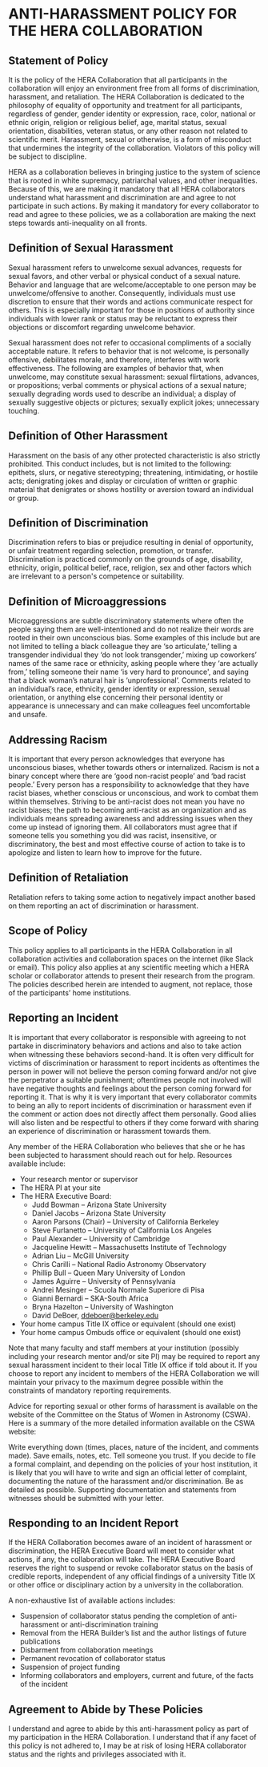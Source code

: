# ANTI-HARASSMENT POLICY FOR THE HERA COLLABORATION

## Statement of Policy

It is the policy of the HERA Collaboration that all participants in the collaboration will enjoy an environment free from all forms of discrimination, harassment, and retaliation. The HERA Collaboration is dedicated to the philosophy of equality of opportunity and treatment for all participants, regardless of gender, gender identity or expression, race, color, national or ethnic origin, religion or religious belief, age, marital status, sexual orientation, disabilities, veteran status, or any other reason not related to scientific merit. Harassment, sexual or otherwise, is a form of misconduct that undermines the integrity of the collaboration. Violators of this policy will be subject to discipline.

HERA as a collaboration believes in bringing justice to the system of science that is rooted in white supremacy, patriarchal values, and other inequalities. Because of this, we are making it mandatory that all HERA collaborators understand what harassment and discrimination are and agree to not participate in such actions. By making it mandatory for every collaborator to read and agree to these policies, we as a collaboration are making the next steps towards anti-inequality on all fronts.  

## Definition of Sexual Harassment

Sexual harassment refers to unwelcome sexual advances, requests for sexual favors, and other verbal or physical conduct of a sexual nature. Behavior and language that are welcome/acceptable to one person may be unwelcome/offensive to another. Consequently, individuals must use discretion to ensure that their words and actions communicate respect for others. This is especially important for those in positions of authority since individuals with lower rank or status may be reluctant to express their objections or discomfort regarding unwelcome behavior.

Sexual harassment does not refer to occasional compliments of a socially acceptable nature. It refers to behavior that is not welcome, is personally offensive, debilitates morale, and therefore, interferes with work effectiveness. The following are examples of behavior that, when unwelcome, may constitute sexual harassment: sexual flirtations, advances, or propositions; verbal comments or physical actions of a sexual nature; sexually degrading words used to describe an individual; a display of sexually suggestive objects or pictures; sexually explicit jokes; unnecessary touching.

## Definition of Other Harassment

Harassment on the basis of any other protected characteristic is also strictly prohibited. This conduct includes, but is not limited to the following: epithets, slurs, or negative stereotyping; threatening, intimidating, or hostile acts; denigrating jokes and display or circulation of written or graphic material that denigrates or shows hostility or aversion toward an individual or group.

## Definition of Discrimination

Discrimination refers to bias or prejudice resulting in denial of opportunity, or unfair treatment regarding selection, promotion, or transfer. Discrimination is practiced commonly on the grounds of age, disability, ethnicity, origin, political belief, race, religion, sex and other factors which are irrelevant to a person's competence or suitability.

## Definition of Microaggressions

Microaggressions are subtle discriminatory statements where often the people saying them are well-intentioned and do not realize their words are rooted in their own unconscious bias. Some examples of this include but are not limited to telling a black colleague they are ‘so articulate,’ telling a transgender individual they ‘do not look transgender,’ mixing up coworkers’ names of the same race or ethnicity, asking people where they ‘are actually from,’ telling someone their name ‘is very hard to pronounce', and saying that a black woman’s natural hair is ‘unprofessional’. Comments related to an individual’s race, ethnicity, gender identity or expression, sexual orientation, or anything else concerning their personal identity or appearance is unnecessary and can make colleagues feel uncomfortable and unsafe.

## Addressing Racism

It is important that every person acknowledges that everyone has unconscious biases, whether towards others or internalized. Racism is not a binary concept where there are ‘good non-racist people’ and ‘bad racist people.’ Every person has a responsibility to acknowledge that they have racist biases, whether conscious or unconscious, and work to combat them within themselves. Striving to be anti-racist does not mean you have no racist biases; the path to becoming anti-racist as an organization and as individuals means spreading awareness and addressing issues when they come up instead of ignoring them. All collaborators must agree that if someone tells you something you did was racist, insensitive, or discriminatory, the best and most effective course of action to take is to apologize and listen to learn how to improve for the future.

## Definition of Retaliation

Retaliation refers to taking some action to negatively impact another based on them reporting an act of discrimination or harassment.

## Scope of Policy

This policy applies to all participants in the HERA Collaboration in all collaboration activities and collaboration spaces on the internet (like Slack or email). This policy also applies at any scientific meeting which a HERA scholar or collaborator attends to present their research from the program.  The policies described herein are intended to augment, not replace, those of the participants’ home institutions.

## Reporting an Incident

It is important that every collaborator is responsible with agreeing to not partake in discriminatory behaviors and actions and also to take action when witnessing these behaviors second-hand. It is often very difficult for victims of discrimination or harassment to report incidents as oftentimes the person in power will not believe the person coming forward and/or not give the perpetrator a suitable punishment; oftentimes people not involved will have negative thoughts and feelings about the person coming forward for reporting it. That is why it is very important that every collaborator commits to being an ally to report incidents of discrimination or harassment even if the comment or action does not directly affect them personally. Good allies will also listen and be respectful to others if they come forward with sharing an experience of discrimination or harassment towards them.

Any member of the HERA Collaboration who believes that she or he has been subjected to harassment should reach out for help. Resources available include:

 - Your research mentor or supervisor
 - The HERA PI at your site
 - The HERA Executive Board:
    - Judd Bowman – Arizona State University
    - Daniel Jacobs – Arizona State University
    - Aaron Parsons (Chair) – University of California Berkeley
    - Steve Furlanetto – University of California Los Angeles
    - Paul Alexander – University of Cambridge
    - Jacqueline Hewitt – Massachusetts Institute of Technology
    - Adrian Liu – McGill University
    - Chris Carilli – National Radio Astronomy Observatory
    - Phillip Bull – Queen Mary University of London
    - James Aguirre – University of Pennsylvania
    - Andrei Mesinger – Scuola Normale Superiore di Pisa
    - Gianni Bernardi – SKA-South Africa
    - Bryna Hazelton – University of Washington
    - David DeBoer, ddeboer@berkeley.edu
 - Your home campus Title IX office or equivalent (should one exist)
 - Your home campus Ombuds office or equivalent (should one exist)

Note that many faculty and staff members at your institution (possibly including your research mentor and/or site PI) may be required to report any sexual harassment incident to their local Title IX office if told about it. If you choose to report any incident to members of the HERA Collaboration we will maintain your privacy to the maximum degree possible within the constraints of mandatory reporting requirements.

Advice for reporting sexual or other forms of harassment is available on the website of the Committee on the Status of Women in Astronomy (CSWA). Here is a summary of the more detailed information available on the CSWA website:

Write everything down (times, places, nature of the incident, and comments made). Save emails, notes, etc. Tell someone you trust. If you decide to file a formal complaint, and depending on the policies of your host institution, it is likely that you will have to write and sign an official letter of complaint, documenting the nature of the harassment and/or discrimination. Be as detailed as possible. Supporting documentation and statements from witnesses should be submitted with your letter.

## Responding to an Incident Report

If the HERA Collaboration becomes aware of an incident of harassment or discrimination, the HERA Executive Board will meet to consider what actions, if any, the collaboration will take.  The HERA Executive Board reserves the right to suspend or revoke collaborator status on the basis of credible reports, independent of any official findings of a university Title IX or other office or disciplinary action by a university in the collaboration.

A non-exhaustive list of available actions includes:

 - Suspension of collaborator status pending the completion of anti-harassment or anti-discrimination training
 - Removal from the HERA Builder’s list and the author listings of future publications
 - Disbarment from collaboration meetings
 - Permanent revocation of collaborator status
 - Suspension of project funding
 - Informing collaborators and employers, current and future, of the facts of the incident

## Agreement to Abide by These Policies

I understand and agree to abide by this anti-harassment policy as part of my participation in the HERA Collaboration. I understand that if any facet of this policy is not adhered to, I may be at risk of losing HERA collaborator status and the rights and privileges associated with it.
